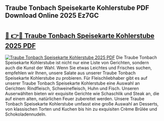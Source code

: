 ## Traube Tonbach Speisekarte Kohlerstube PDF Download Online 2025 Ez7GC

# <h2><a href="http://gccyc5.nevu.top/?p=Traube+Tonbach+Speisekarte+Kohlerstube">🔗 👉🔴 Traube Tonbach Speisekarte Kohlerstube 2025 PDF</a></h2>

[![Traube Tonbach Speisekarte Kohlerstube 2025 PDF](https://i.imgur.com/dBaPXMq.png)](http://gccyc5.nevu.top/?p=Traube+Tonbach+Speisekarte+Kohlerstube)
Die Traube Tonbach Speisekarte Kohlerstube ist nicht nur eine Liste von Gerichten, sondern auch die Kunst der Wahl. Wenn Sie etwas Leichtes und Frisches suchen, empfehlen wir Ihnen, unsere Salate aus unserer Traube Tonbach Speisekarte Kohlerstube zu probieren. Für Fleischliebhaber gibt es auf unserer Traube Tonbach Speisekarte Kohlerstube eine Auswahl an Gerichten: Rindfleisch, Schweinefleisch, Huhn und Fisch. Unseren Auserwählten bieten wir exquisite Gerichte wie Schaschlik und Steak an, die auf einem alten, natürlichen Feuer zubereitet werden. Unsere Traube Tonbach Speisekarte Kohlerstube umfasst eine große Auswahl an Desserts, von klassischen Torten und Kuchen bis hin zu exquisiten Crème Brûlée und Schokoladennudeln.
